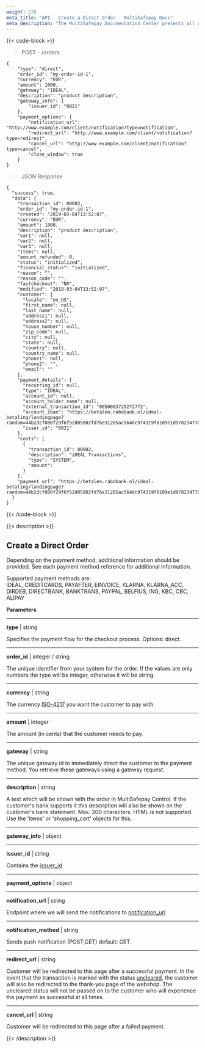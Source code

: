 ```yaml
---
weight: 220
meta_title: "API - Create a Direct Order - MultiSafepay Docs"
meta_description: "The MultiSafepay Documentation Center presents all relevant information about our Plugins and API. You can also find support pages for Payment Methods, Tools and General Questions as well as the contact details of our Support and Integration Teams."
---
```


{{< code-block >}}
> POST - /orders

```shell
{
    "type": "direct",
    "order_id": "my-order-id-1",
    "currency": "EUR",
    "amount": 1000,
    "gateway": "IDEAL",
    "description": "product description",
    "gateway_info": {
        "issuer_id": "0021"
    },
    "payment_options": {
        "notification_url": "http://www.example.com/client/notification?type=notification",
        "redirect_url": "http://www.example.com/client/notification?type=redirect",
        "cancel_url": "http://www.example.com/client/notification?type=cancel", 
        "close_window": true
    }
}
```

> JSON Response

```shell
{
  "success": true,
  "data": {
    "transaction_id": 00002,
    "order_id": "my-order-id-1",
    "created": "2019-03-04T13:52:07",
    "currency": "EUR",
    "amount": 1000,
    "description": "product description",
    "var1": null,
    "var2": null,
    "var3": null,
    "items": null,
    "amount_refunded": 0,
    "status": "initialized",
    "financial_status": "initialized",
    "reason": "",
    "reason_code": "",
    "fastcheckout": "NO",
    "modified": "2019-03-04T13:52:07",
    "customer": {
      "locale": "en_US",
      "first_name": null,
      "last_name": null,
      "address1": null,
      "address2": null,
      "house_number": null,
      "zip_code": null,
      "city": null,
      "state": null,
      "country": null,
      "country_name": null,
      "phone1": null,
      "phone2": "",
      "email": ""
    },
    "payment_details": {
      "recurring_id": null,
      "type": "IDEAL",
      "account_id": null,
      "account_holder_name": null,
      "external_transaction_id": "0050003729272772",
      "account_iban": "https://betalen.rabobank.nl/ideal-betaling/landingpage?random=44b2dcf080f29f6f52d05802fd76e31285ac564dc974319f0109e1d978234770&trxid=0050003729272772",
      "isser_id": "0021"
    },
    "costs": [
      {
        "transaction_id": 00002,
        "description": "iDEAL Transactions",
        "type": "SYSTEM",
        "amount": 
      }
    ],
    "payment_url": "https://betalen.rabobank.nl/ideal-betaling/landingpage?random=44b2dcf080f29f6f52d05802fd76e31285ac564dc974319f0109e1d978234770&trxid=0050003729272772"
  }
}
```

{{< /code-block >}}

{{< description >}}

## Create a Direct Order

Depending on the payment method, additional information should be provided. See each payment method reference for additional information.  

Supported payment methods are:   
IDEAL, CREDITCARDS, PAYAFTER, EINVOICE, KLARNA, KLARNA_ACC, DIRDEB, DIRECTBANK, BANKTRANS, PAYPAL, BELFIUS, ING, KBC, CBC, ALIPAY

**Parameters**

----------------

__type__ | string

Specifies the payment flow for the checkout process. Options: direct.

----------------
__order_id__ | integer / string

The unique identifier from your system for the order. If the values are only numbers the type will be integer, otherwise it will be string.

----------------
__currency__ | string

The currency [ISO-4217](https://www.iso.org/iso-4217-currency-codes.html) you want the customer to pay with. 

----------------
__amount__ | integer

The amount (in cents) that the customer needs to pay.

----------------
__gateway__ | string

The unique gateway id to immediately direct the customer to the payment method. You retrieve these gateways using a gateway request.

----------------
__description__ | string

A text which will be shown with the order in MultiSafepay Control. If the customer's bank supports it this description will also be shown on the customer's bank statement. Max. 200 characters. HTML is not supported. Use the 'items' or 'shopping_cart' objects for this.

----------------
__gateway_info__ | object

----------------
__issuer_id__ | string

Contains the [issuer_id](/api/#gateway-issuers)  

----------------
__payment_options__ | object

----------------
__notification_url__ | string

Endpoint where we will send the notifications to [notification_url](/faq/api/how-does-the-notification-url-work)

----------------
__notification_method__ | string

Sends push notification (POST,GET) default: GET.

----------------
__redirect_url__ | string

Customer will be redirected to this page after a successful payment. In the event that the transaction is marked with the status [uncleared](/faq/getting-started/glossary/#uncleared), the customer will also be redirected to the thank-you page of the webshop. The uncleared status will not be passed on to the customer who will experience the payment as successful at all times.

----------------
__cancel_url__ | string

Customer will be redirected to this page after a failed payment.


{{< /description >}}